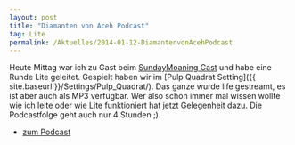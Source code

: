 ```yaml
---
layout: post
title: "Diamanten von Aceh Podcast"
tag: Lite
permalink: /Aktuelles/2014-01-12-DiamantenvonAcehPodcast
---
```


Heute Mittag war ich zu Gast beim [SundayMoaning Cast](http://sundaymoaning.fracker.de/) und habe eine Runde Lite geleitet.
Gespielt haben wir im [Pulp Quadrat Setting]({{ site.baseurl }}/Settings/Pulp_Quadrat/). Das ganze wurde life gestreamt, es ist aber auch als MP3 verfügbar. Wer also schon immer mal wissen wollte wie ich leite oder wie Lite funktioniert hat jetzt Gelegenheit dazu. Die Podcastfolge geht auch nur 4 Stunden ;).

- [zum Podcast](http://sundaymoaning.fracker.de/smc067-die-diamanten-von-aceh/)
